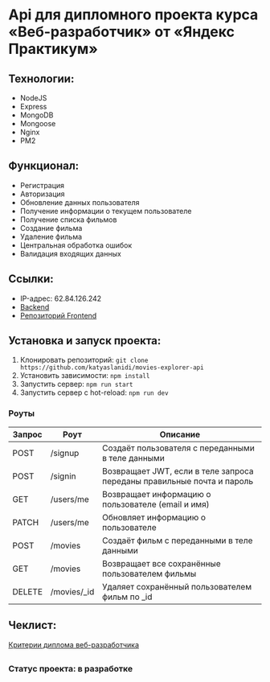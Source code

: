# Api для дипломного проекта курса «Веб-разработчик» от «Яндекс Практикум»

## Технологии:
* NodeJS
* Express
* MongoDB
* Mongoose
* Nginx
* PM2

## Функционал:
* Регистрация
* Авторизация
* Обновление данных пользователя
* Получение информации о текущем пользователе
* Получение списка фильмов
* Создание фильма
* Удаление фильма
* Центральная обработка ошибок
* Валидация входящих данных

## Ссылки:
* IP-адрес: 62.84.126.242
* [Backend](https://api.katyaslanidi.movies.nomoreparties.co)
* [Репозиторий Frontend](https://github.com/katyaslanidi/movies-explorer-frontend)

## Установка и запуск проекта:
1. Клонировать репозиторий: `git clone https://github.com/katyaslanidi/movies-explorer-api`
2. Установить зависимости: `npm install`
3. Запустить сервер: `npm run start`
4. Запустить сервер с hot-reload: `npm run dev`

### Роуты

| Запрос | Роут        | Описание                                                               |
| -------|-------------| -----------------------------------------------------------------------|
|POST    |/signup      | Создаёт пользователя с переданными в теле данными                      |
|POST    |/signin      | Возвращает JWT, если в теле запроса переданы правильные почта и пароль |
|GET     |/users/me    | Возвращает информацию о пользователе (email и имя)                     |
|PATCH   |/users/me    | 	Обновляет информацию о пользователе                                   |
|POST    |/movies      | Создаёт фильм с переданными в теле данными                             |
|GET     |/movies      | Возвращает все сохранённые пользователем фильмы                        |
|DELETE  |/movies/_id  | Удаляет сохранённый пользователем фильм по _id                         |

## Чеклист:
[Критерии диплома веб-разработчика](https://code.s3.yandex.net/web-developer/static/new-program/web-diploma-criteria-2.0/index.html#backend)

##
### Статус проекта: в разработке
